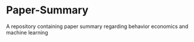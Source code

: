 # Paper-Summary
A repository containing paper summary regarding behavior economics and machine learning
